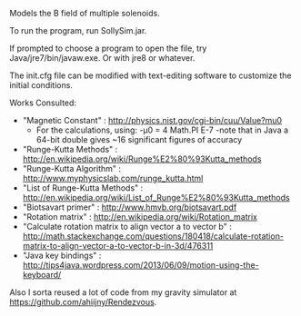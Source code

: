 ﻿Models the B field of multiple solenoids.

To run the program, run SollySim.jar. 

If prompted to choose a program to open the file, try Java/jre7/bin/javaw.exe. Or with jre8 or whatever.

The init.cfg file can be modified with text-editing software to customize the initial conditions.

Works Consulted:

- "Magnetic Constant" : http://physics.nist.gov/cgi-bin/cuu/Value?mu0
  - For the calculations, using:
    -μ0 = 4 Math.PI E-7
    -note that in Java a 64-bit double gives ~16 significant figures of accuracy
- "Runge-Kutta Methods" : http://en.wikipedia.org/wiki/Runge%E2%80%93Kutta_methods
- "Runge-Kutta Algorithm" : http://www.myphysicslab.com/runge_kutta.html
- "List of Runge-Kutta Methods" : http://en.wikipedia.org/wiki/List_of_Runge%E2%80%93Kutta_methods
- "Biotsavart primer" : http://www.hmvb.org/biotsavart.pdf
- "Rotation matrix" : http://en.wikipedia.org/wiki/Rotation_matrix
- "Calculate rotation matrix to align vector a to vector b" : http://math.stackexchange.com/questions/180418/calculate-rotation-matrix-to-align-vector-a-to-vector-b-in-3d/476311
- "Java key bindings" : http://tips4java.wordpress.com/2013/06/09/motion-using-the-keyboard/

Also I sorta reused a lot of code from my gravity simulator at https://github.com/ahiijny/Rendezvous.

